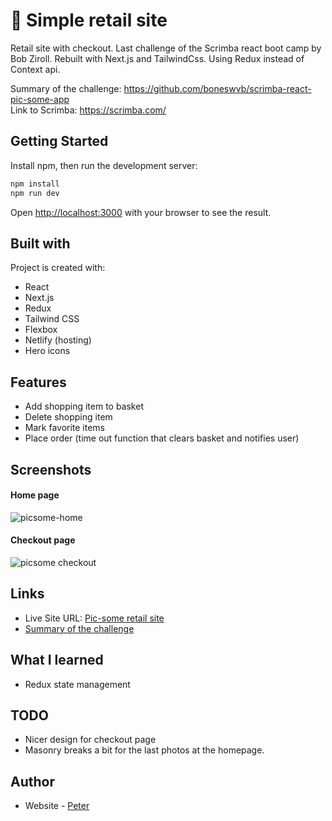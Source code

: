 # 🛒 Simple retail site
Retail site with checkout. Last challenge of the Scrimba react boot camp by Bob Ziroll. Rebuilt with Next.js and TailwindCss. Using Redux instead of Context api.

Summary of the challenge: https://github.com/boneswvb/scrimba-react-pic-some-app <br />
Link to Scrimba: https://scrimba.com/

## Getting Started
Install npm, then run the development server:

```bash
npm install
npm run dev
```
Open [http://localhost:3000](http://localhost:3000) with your browser to see the result.
 
## Built with

Project is created with:

- React
- Next.js
- Redux
- Tailwind CSS
- Flexbox
- Netlify (hosting)
- Hero icons

## Features

- Add shopping item to basket
- Delete shopping item 
- Mark favorite items
- Place order (time out function that clears basket and notifies user)
 

## Screenshots

#### Home page
 ![picsome-home](https://user-images.githubusercontent.com/17027312/151837965-90758638-47f8-4e98-8568-bb5704603ca8.png)

 #### Checkout page
![picsome checkout](https://user-images.githubusercontent.com/17027312/150189630-b5980b20-e140-47ec-b0a8-553cd79b2017.png)


## Links
- Live Site URL: [Pic-some retail site](https://picsome-onlinestore.netlify.app/)
- [Summary of the challenge](https://github.com/boneswvb/scrimba-react-pic-some-app)

## What I learned

- Redux state management

## TODO

- Nicer design for checkout page
- Masonry breaks a bit for the last photos at the homepage.


## Author

- Website - [Peter](https://peter-portfolio-app.netlify.app/)
